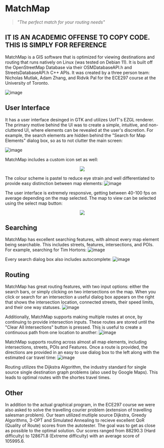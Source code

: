 # MatchMap
> *"The perfect match for your routing needs"*
## IT IS AN ACADEMIC OFFENSE TO COPY CODE. THIS IS SIMPLY FOR REFERENCE
MatchMap is a GIS software that is optimized for viewing destinations and routing that runs natively on Linux (was tested on Debian 11). It is built off the OpenStreetMap Database via their OSMDatabaseAPI.h and StreetsDatabaseAPI.h C++ APIs. It was created by a three person team: Nicholas Mutlak, Adam Zhang, and Ridvik Pal for the ECE297 course at the University of Toronto.

![image](https://user-images.githubusercontent.com/105998663/235358316-f7a49aef-5f65-4284-932b-e96cba51972c.png)


## User Interface
It has a user interface desinged in GTK and utilizes UofT's EZGL renderer. The primary motive behind the UI was to create a simple, intuitive, and non-cluttered UI, where elements can be revealed at the user's discretion. For example, the search elements are hidden behind the "Search for Map Elements" dialog box, so as to not clutter the main screen:

![image](https://user-images.githubusercontent.com/105998663/235359556-a03ac9d5-5afe-4567-beaa-ec5fb820b9e2.png)

MatchMap includes a custom icon set as well:
<p align="center">
  <img src="https://user-images.githubusercontent.com/105998663/235360092-0795b0bf-adfa-4118-a357-a7d9bf229855.png" />
</p>

The colour scheme is pastel to reduce eye strain and well differentiated to provide easy distinction between map elements:
![image](https://user-images.githubusercontent.com/105998663/235359975-1838ee1e-19b9-4eed-b57a-f08b8cd8447f.png)

The user interface is extremely responsive, getting between 40-100 fps on average depending on the map selected. The map to view can be selected using the select map button:  
<p align="center">
  <img src="https://user-images.githubusercontent.com/105998663/235361937-5a556ce7-ff6b-43b3-aaf1-e9319e7de2e3.png" />
</p>

## Searching
MatchMap has excellent searching features, with almost every map element being searchable. This includes streets, features, intersections, and POIs. For example, searching for Tim Hortons:
![image](https://user-images.githubusercontent.com/105998663/235360314-430c3694-8adf-4b27-9980-96a7a7c56f9c.png)

Every search dialog box also includes autocomplete:
![image](https://user-images.githubusercontent.com/105998663/235361038-21d3af72-7682-46aa-aa51-0d2b8a15f13a.png)

## Routing
MatchMap has great routing features, with two input options: either the search bars, or simply clicking on two intersections on the map. When you click or search for an intersection a useful dialog box appears on the right that shows the intersection location, connected streets, their speed limits, and their one way statuses.
![image](https://user-images.githubusercontent.com/105998663/235361345-7599030b-1910-40d2-8380-fe0426a85af7.png)

Additionally, MatchMap supports making multiple routes at once, by continuing to provide intersection inputs. These routes are stored until the "Clear All Intersections" button is pressed. This is useful to create a continuous path from one location to another:
![image](https://user-images.githubusercontent.com/105998663/235361443-f58c3369-2ed7-4a87-9c8d-665978b5a9f9.png)

MatchMap supports routing across almost all map elements, including intersections, streets, POIs and Features. Once a route is provided, the directions are provided in an easy to use dialog box to the left along with the estimated car travel time:
![image](https://user-images.githubusercontent.com/105998663/235361616-7ee844ce-5b3a-4869-a468-39082060cbe3.png)

Routing utilizes the Dijkstra Algorithm, the industry standard for single source single destination graph problems (also used by Google Maps). This leads to optimal routes with the shortes travel times.

## Other
In addition to the actual graphical program, in the ECE297 course we were also asked to solve the travelling courier problem (extension of travelling salesman problem). Our team utilized mutliple source Dijkstra, Greedy Algorithms, 3-OPT and Simulated Annealing to recieve excellent QoR (Quality of Route) scores from the autotester. The goal was to get as close as possible to the optimal solution. Our scores ranged from 88290.3 (Hard difficulty) to 128671.8 (Extreme difficulty) with an average score of 105995.6.
